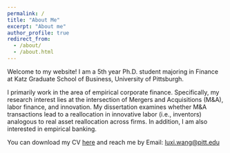 ```yaml
---
permalink: /
title: "About Me"
excerpt: "About me"
author_profile: true
redirect_from: 
  - /about/
  - /about.html
---
```


Welcome to my website! I am a 5th year Ph.D. student majoring in Finance at Katz Graduate School of Business, University of Pittsburgh. 

I primarily work in the area of empirical corporate finance. Specifically, my research interest lies at the intersection of Mergers and Acquisitions (M&A), labor finance, and innovation. My dissertation examines whether M&A transactions lead to a reallocation in innovative labor (i.e., inventors) analogous to real asset reallocation across firms. In addition, I am also interested in empirical banking. 

You can download my CV [here](https://slucyp.github.io/files/Luxi_Wang_CV.pdf) and reach me by Email: [luxi.wang@pitt.edu](luxi.wang@pitt.edu)










